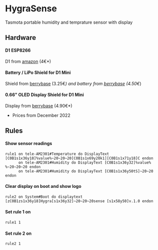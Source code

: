 # HygraSense 
Tasmota portable humidity and temprature sensor with display 

## Hardware 

#### D1 ESP8266
D1 from [amazon](https://www.amazon.de/-/en/gp/product/B0754N794H) (4€*)

#### Battery / LiPo Shield for D1 Mini
Shield from [berrybase](https://www.berrybase.de/battery/lipo-shield-fuer-d1-mini) (3.25€*)
and battery from [berrybase](https://www.berrybase.de/lp-503035-lithium-polymer/lipo-akku-3-7v-500mah-mit-2-pin-jst-stecker) (4.50€*)

#### 0.66" OLED Display Shield for D1 Mini
Display from [berrybase](https://www.berrybase.de/0.66-oled-display-shield-fuer-d1-mini) (4.90€*)

* Prices from December 2022

## Rules

#### Show sensor readings
```
rule1 on tele-AM2301#Temperature do DisplayText [C0B1s1x36y18]%value%~20~20~20[C0B1s1x69y20k1][C0B1s1x71y18]C endon
      on tele-AM2301#Humidity do DisplayText [C0B1s1x36y32]%value% %~20~20~20 endon
      on tele-AM2301#Humidity do DisplayText [C0B1s1x36y50tS]~20~20 endon
```      
      
#### Clear display on boot and show logo
```
rule2 on System#Boot do displaytext [zC0B1zs1x36y18]Hygra[s1x36y32]~20~20~20sense [s1x58y50]v.1.0 endon      
```

#### Set rule 1 on 
```
rule1 1
```

#### Set rule 2 on 
```
rule2 1
```
